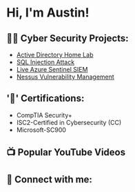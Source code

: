 <h1>Hi, I'm Austin!

<h2>👨‍💻 Cyber Security Projects:</h2>

 - [Active Directory Home Lab](https://github.com/amolinaro23/ActiveDirectoryLab/blob/main/README.md)
 - [SQL Injection Attack](https://github.com/amolinaro23/SQL-Injection-Attack)
 - [Live Azure Sentinel SIEM](https://github.com/amolinaro23/Azure-Sentinel-SIEM-/blob/main/README.md)
 - [Nessus Vulnerability Management](https://github.com/amolinaro23/Nessus-Vulnerability-Management)
   
<h2>'📃' Certifications:</h2>

- CompTIA Security+
- ISC2-Certified in Cybersecurity (CC)
- Microsoft-SC900


<h2>📺 Popular YouTube Videos</h2>




<h2> 🤳 Connect with me:</h2>

[linkedin]: https://www.linkedin.com/in/austinrmolinaro

<!--

Here are some ideas to get you started:

- 🔭 I’m currently working on ...
- 🌱 I’m currently learning ...
- 👯 I’m looking to collaborate on ...
- 🤔 I’m looking for help with ...
- 💬 Ask me about ...
- 📫 How to reach me: ...
- 😄 Pronouns: ...
- ⚡ Fun fact: ...
-->
